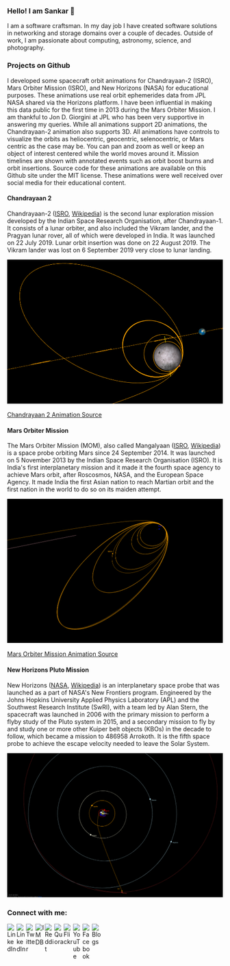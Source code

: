 ### Hello! I am Sankar 👋

<!--
**kvsankar/kvsankar** is a ✨ _special_ ✨ repository because its `README.md` (this file) appears on your GitHub profile.

Here are some ideas to get you started:

- 🔭 I’m currently working on ...
- 🌱 I’m currently learning ...
- 👯 I’m looking to collaborate on ...
- 🤔 I’m looking for help with ...
- 💬 Ask me about ...
- 📫 How to reach me: ...
- 😄 Pronouns: ...
- ⚡ Fun fact: ...
-->

I am a software craftsman. In my day job I have created software solutions in networking and storage domains over a couple of decades. Outside of work, I am passionate about computing, astronomy, science, and photography.

### Projects on Github

I developed some spacecraft orbit animations for Chandrayaan-2 (ISRO), Mars Orbiter Mission (ISRO), and New Horizons (NASA) for educational purposes. 
These animations use real orbit ephemerides data from JPL NASA shared via the Horizons platform. 
I have been influential in making this data public for the first time in 2013 during the Mars Orbiter Mission. 
I am thankful to Jon D. Giorgini at JPL who has been very supportive in answering my queries. 
While all animations support 2D animations, the Chandrayaan-2 animation also supports 3D. 
All animations have controls to visualize the orbits as heliocentric, geocentric, selenocentric, or Mars centric as the case may be. 
You can pan and zoom as well or keep an object of interest centered while the world moves around it. 
Mission timelines are shown with annotated events such as orbit boost burns and orbit insertions. 
Source code for these animations are available on this Github site under the MIT license. 
These animations were well received over social media for their educational content. 

#### Chandrayaan 2

Chandrayaan-2 ([ISRO](https://www.isro.gov.in/chandrayaan2-home-0), [Wikipedia](https://en.wikipedia.org/wiki/Chandrayaan-2)) 
is the second lunar exploration mission developed by the Indian Space Research Organisation, after Chandrayaan-1. 
It consists of a lunar orbiter, and also included the Vikram lander, and the Pragyan lunar rover, all of which were developed in India. 
It was launched on 22 July 2019. Lunar orbit insertion was done on 22 August 2019. 
The Vikram lander was lost on 6 September 2019 very close to lunar landing.

[![Chandrayaan 2 Animation](/images/chandrayaan2.png)](https://sankara.net/chandrayaan2.html)

[Chandrayaan 2 Animation Source](https://github.com/kvsankar/chandrayaan2)

#### Mars Orbiter Mission

The Mars Orbiter Mission (MOM), also called Mangalyaan 
([ISRO](https://www.isro.gov.in/pslv-c25-mars-orbiter-mission), [Wikipedia](https://en.wikipedia.org/wiki/Mars_Orbiter_Mission))
is a space probe orbiting Mars since 24 September 2014. 
It was launched on 5 November 2013 by the Indian Space Research Organisation (ISRO). 
It is India's first interplanetary mission and it made it the fourth space agency to achieve Mars orbit, after Roscosmos, NASA, and the European Space Agency. 
It made India the first Asian nation to reach Martian orbit and the first nation in the world to do so on its maiden attempt.

[![Chandrayaan 2 Animation](/images/mom.png)](https://sankara.net/mom.html)

[Mars Orbiter Mission Animation Source](https://github.com/kvsankar/mom)

#### New Horizons Pluto Mission

New Horizons ([NASA](https://www.nasa.gov/mission_pages/newhorizons/main/index.html), [Wikipedia](https://en.wikipedia.org/wiki/New_Horizons)) 
is an interplanetary space probe that was launched as a part of NASA's New Frontiers program. 
Engineered by the Johns Hopkins University Applied Physics Laboratory (APL) and the Southwest Research Institute (SwRI), 
with a team led by Alan Stern, the spacecraft was launched in 2006 with the primary mission to perform a flyby study of the Pluto system in 2015, 
and a secondary mission to fly by and study one or more other Kuiper belt objects (KBOs) in the decade to follow, 
which became a mission to 486958 Arrokoth. It is the fifth space probe to achieve the escape velocity needed to leave the Solar System. 

[![New Horizons Animation](/images/new-horizons.png)](https://sankara.net/plutoflyby.html)

### Connect with me:

[<img align="left" alt="LinkedIn" width="22px" src="https://cdn.jsdelivr.net/npm/simple-icons@v3/icons/github.svg" />][github]
[<img align="left" alt="LinkedIn" width="22px" src="https://cdn.jsdelivr.net/npm/simple-icons@v3/icons/linkedin.svg" />][linkedin]
[<img align="left" alt="Twitter" width="22px" src="https://cdn.jsdelivr.net/npm/simple-icons@v3/icons/twitter.svg" />][twitter]
[<img align="left" alt="IMDB" width="22px" src="https://cdn.jsdelivr.net/npm/simple-icons@v3/icons/imdb.svg" />][imdb]
[<img align="left" alt="Reddit" width="22px" src="https://cdn.jsdelivr.net/npm/simple-icons@v3/icons/reddit.svg" />][reddit]
[<img align="left" alt="Quora" width="22px" src="https://cdn.jsdelivr.net/npm/simple-icons@v3/icons/quora.svg" />][quora]
[<img align="left" alt="Flickr" width="22px" src="https://cdn.jsdelivr.net/npm/simple-icons@v3/icons/flickr.svg" />][flickr]
[<img align="left" alt="YouTube" width="22px" src="https://cdn.jsdelivr.net/npm/simple-icons@v3/icons/youtube.svg" />][youtube]
[<img align="left" alt="Facebook" width="22px" src="https://cdn.jsdelivr.net/npm/simple-icons@v3/icons/facebook.svg" />][facebook]
[<img align="left" alt="Blogs" width="22px" src="https://cdn.jsdelivr.net/npm/simple-icons@v3/icons/wordpress.svg" />][blogs]


[github]: https://github.com/kvsankar
[website]: https://sankara.net/
[linkedin]: https://www.linkedin.com/in/kvsankar/
[twitter]: https://twitter.com/kvsankar/
[imdb]: https://www.imdb.com/name/nm6187590/ 
[reddit]: https://www.reddit.com/user/kvsankar 
[quora]: https://www.quora.com/profile/Sankaranarayanan-KV 
[flickr]: https://www.flickr.com/photos/kvsankar/
[youtube]: https://www.youtube.com/user/kvsankar 
[facebook]: https://www.facebook.com/kvsankar 
[blogs]: https://sankara.net/blogs 

<!-- end of file -->
